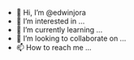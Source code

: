 - 👋 Hi, I’m @edwinjora
- 👀 I’m interested in ...
- 🌱 I’m currently learning ...
- 💞️ I’m looking to collaborate on ...
- 📫 How to reach me ...

<!---
edwinjora/edwinjora is a ✨ special ✨ repository because its `README.md` (this file) appears on your GitHub profile.
You can click the Preview link to take a look at your changes.
--->
